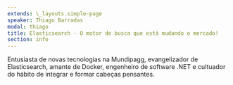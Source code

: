 ```yaml
---
extends: \_layouts.simple-page
speaker: Thiago Barradas
modal: thiago
title: Elasticsearch - O motor de busca que está mudando o mercado!
section: info
---
```

Entusiasta de novas tecnologias na Mundipagg, evangelizador de Elasticsearch, amante de Docker, engenheiro de software .NET e cultuador do hábito de integrar e formar cabeças pensantes.
